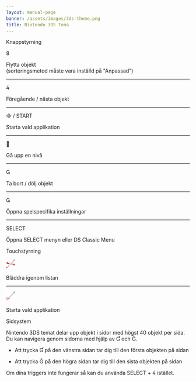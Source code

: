 ```yaml
---
layout: manual-page
banner: /assets/images/3ds-theme.png
title: Nintendo 3DS Tema
---
```


<div class="section-title">Knappstyrning</div>
<div class="section-body">
    <div class="button-action-group">
        <p class="button-action button">&#xE079;</p>
        <p class="button-action-text">Flytta objekt<br>(sorteringsmetod måste vara inställd på "Anpassad")</p>
    </div>
    <hr>
    <div class="button-action-group">
        <p class="button-action button">&#xE07E;</p>
        <p class="button-action-text">Föregående / nästa objekt</p>
    </div>
    <hr>
    <div class="button-action-group">
        <p class="button-action"><span class="button">&#xE000; /</span> START</p>
        <p class="button-action-text">Starta vald applikation</p>
    </div>
    <hr>
    <div class="button-action-group">
        <p class="button-action button">&#xE001;</p>
        <p class="button-action-text">Gå upp en nivå</p>
    </div>
    <hr>
    <div class="button-action-group">
        <p class="button-action button">&#xE002;</p>
        <p class="button-action-text">Ta bort / dölj objekt</p>
    </div>
    <hr>
    <div class="button-action-group">
        <p class="button-action button">&#xE003;</p>
        <p class="button-action-text">Öppna spelspecifika inställningar</p>
    </div>
    <hr>
    <div class="button-action-group">
        <p class="button-action">SELECT</p>
        <p class="button-action-text">Öppna SELECT menyn eller DS Classic Menu</p>
    </div>
</div>

<div class="section-title">Touchstyrning</div>
<div class="section-body">
    <div class="button-action-group">
        <p class="button-action"><img src="/assets/images/left-right.png"></p>
        <p class="button-action-text">Bläddra igenom listan</p>
    </div>
    <hr>
    <div class="button-action-group">
        <p class="button-action"><img src="/assets/images/tap.png"></p>
        <p class="button-action-text">Starta vald applikation</p>
    </div>
    <!-- <hr>
    <div>
        <p>
            If the Sort Method is set to "Custom", you can drag the icon up to move it.
        </p>
    </div> -->
</div>

<div class="section-title">Sidsystem</div>
<div class="section-body">
    <p>
        Nintendo 3DS temat delar upp objekt i sidor med högst 40 objekt per sida. Du kan navigera genom sidorna med hjälp av &#xE004; och &#xE005;.
    </p>
    <ul>
        <li><p>Att trycka &#xE004; på den vänstra sidan tar dig till den första objekten på sidan</p></li>
        <li><p>Att trycka &#xE005; på den högra sidan tar dig till den sista objekten på sidan</p></li>
    </ul>
    <p>
        Om dina triggers inte fungerar så kan du använda SELECT + &#xE07E; istället.
    </p>
</div>
